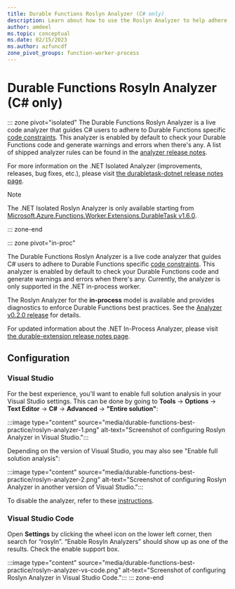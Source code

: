```yaml
---
title: Durable Functions Roslyn Analyzer (C# only)
description: Learn about how to use the Roslyn Analyzer to help adhere to Durable Functions specific code constraints.
author: amdeel
ms.topic: conceptual
ms.date: 02/15/2023
ms.author: azfuncdf
zone_pivot_groups: function-worker-process
---
```


# Durable Functions Rosyln Analyzer (C# only)

::: zone pivot="isolated"
The Durable Functions Roslyn Analyzer is a live code analyzer that guides C# users to adhere to Durable Functions specific [code constraints](./durable-functions-code-constraints.md). This analyzer is enabled by default to check your Durable Functions code and generate warnings and errors when there's any. A list of shipped analyzer rules can be found in the [analyzer release notes](https://github.com/microsoft/durabletask-dotnet/blob/main/src/Analyzers/AnalyzerReleases.Shipped.md).

For more information on the .NET Isolated Analyzer (improvements, releases, bug fixes, etc.), please visit [the durabletask-dotnet release notes page](https://github.com/microsoft/durabletask-dotnet/releases).

> [!NOTE]
> The .NET Isolated Roslyn Analyzer is only available starting from [Microsoft.Azure.Functions.Worker.Extensions.DurableTask v1.6.0](https://www.nuget.org/packages/Microsoft.Azure.Functions.Worker.Extensions.DurableTask/1.6.0).

::: zone-end

::: zone pivot="in-proc"

The Durable Functions Roslyn Analyzer is a live code analyzer that guides C# users to adhere to Durable Functions specific [code constraints](./durable-functions-code-constraints.md). This analyzer is enabled by default to check your Durable Functions code and generate warnings and errors when there's any. Currently, the analyzer is only supported in the .NET in-process worker.

The Roslyn Analyzer for the **in-process** model is available and provides diagnostics to enforce Durable Functions best practices. See the [Analyzer v0.2.0 release](https://github.com/Azure/azure-functions-durable-extension/releases/tag/Analyzer-v0.2.0) for details.

For updated information about the .NET In-Process Analyzer, please visit [the durable-extension release notes page](https://github.com/Azure/azure-functions-durable-extension/releases).

## Configuration

### Visual Studio

For the best experience, you'll want to enable full solution analysis in your Visual Studio settings. This can be done by going to **Tools** -> **Options** -> **Text Editor** -> **C#** -> **Advanced** -> **"Entire solution"**:

:::image type="content" source="media/durable-functions-best-practice/roslyn-analyzer-1.png" alt-text="Screenshot of configuring Roslyn Analyzer in Visual Studio.":::

Depending on the version of Visual Studio, you may also see "Enable full solution analysis": 

:::image type="content" source="media/durable-functions-best-practice/roslyn-analyzer-2.png" alt-text="Screenshot of configuring Roslyn Analyzer in another version of Visual Studio.":::

To disable the analyzer, refer to these [instructions](/visualstudio/code-quality/in-source-suppression-overview). 

### Visual Studio Code

Open **Settings** by clicking the wheel icon on the lower left corner, then search for “rosyln”. “Enable Rosyln Analyzers” should show up as one of the results. Check the enable support box.

:::image type="content" source="media/durable-functions-best-practice/roslyn-analyzer-vs-code.png" alt-text="Screenshot of configuring Roslyn Analyzer in Visual Studio Code.":::
::: zone-end
